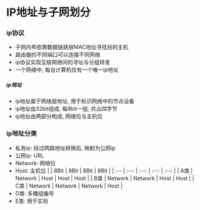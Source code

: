 # IP地址与子网划分

### ip协议
- 子网内布依靠数据链路层MAC地址寻找目的主机
- 路由器的不同端口可以连接不同网络
- ip协议实现互联网络间的寻址与分组转发
- 一个网络中, 每台计算机仅有一个唯一ip地址
##### ip地址
- ip地址属于网络层地址, 用于标识网络中的节点设备
- ip地址由32bit组成, 每8bit一组, 共占四字节
- ip地址由两部分构成, 网络位与主机位

### ip地址分类
- 私有ip: 经过网路地址转换后, 映射为公网ip
- 公网ip: URL
- Network: 网络位
- Host: 主机位
|  | 8Bit | 8Bit | 8Bit | 8Bit |
| :-- | :--: | :--: | :--: | :--: |
| A类 | Network | Host | Host | Host |
| B类 | Network | Network | Host | Host  |
| C类 | Network | Network | Network | Host |
- D类: 多播组编号
- E类: 用于实验

